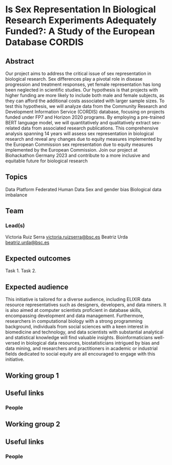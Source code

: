 # Is Sex Representation In Biological Research Experiments Adequately Funded?: A Study of the European Database CORDIS

## Abstract
Our project aims to address the critical issue of sex representation in biological research. Sex differences play a pivotal role in disease progression and treatment responses, yet female representation has long been neglected in scientific studies. Our hypothesis is that projects with higher funding are more likely to include both male and female subjects, as they can afford the additional costs associated with larger sample sizes. To test this hypothesis, we will analyze data from the Community Research and Development Information Service (CORDIS) database, focusing on projects funded under FP7 and Horizon 2020 programs. By employing a pre-trained BERT language model, we will quantitatively and qualitatively extract sex-related data from associated research publications. This comprehensive analysis spanning 14 years will assess sex representation in biological research and reveal any changes due to equity measures implemented by the European Commission sex representation due to equity measures implemented by the European Commission. Join our project at Biohackathon Germany 2023 and contribute to a more inclusive and equitable future for biological research

## Topics

Data Platform
Federated Human Data
Sex and gender bias
Biological data imbalance

## Team

### Lead(s)

Victoria Ruiz Serra victoria.ruizserra@bsc.es 
Beatriz Urda beatriz.urda@bsc.es

## Expected outcomes

Task 1. 
Task 2. 

## Expected audience

This initiative is tailored for a diverse audience, including ELIXIR data resource representatives such as designers, developers, and data miners. It is also aimed at computer scientists proficient in database skills, encompassing development and data management. Furthermore, researchers in computational biology with a strong programming background, individuals from social sciences with a keen interest in biomedicine and technology, and data scientists with substantial analytical and statistical knowledge will find valuable insights. Bioinformaticians well-versed in biological data resources, biostatisticians intrigued by bias and data mining, and researchers and practitioners in academic or industrial fields dedicated to social equity are all encouraged to engage with this initiative.

## Working group 1

## Useful links

### People


## Working group 2

## Useful links

### People
